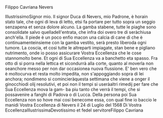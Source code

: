 Filippo Cavriana
Nevers


IllustrissimoSignor mio.
Il signor Duca di Nevers, mio Padrone, è horain stato tale, che ogni di leva di letto, etsi fa portare per tutto sopra un seggio senzapena et senza dolore alcuno. La gamba stabene, tutte le piaghe sono consolidate salvo quelladell'entrata, che infra doi overo tre di seràchiusa anch'ella. Il piede è un poco enfio macon una calcia di cane di che è continuamenteinsieme con la gamba vestito, serà presto liberoda ogni tumore. La coscia, et così tutte le altreparti impiagate, stan bene e pigliano nutrimento, onde io posso assicurare Vostra Eccellenza che le cose stannomolto bene. Et ogni di Sua Eccellenza va a banchetto eta spasso. Fra otto di si porra nella lettica et sicondurrà alla corte, quanto al moverla non seanchore messo per non dar occasionea nuova flussione. E' ben vero che è moltocurva et resta molto impedita, non s'appoggiando sopra di lei anchora; nondimeno si comincieràquesta settimana che viene a onger il ginocchiodi olij resolutivi, et poi non il tempi si useràaltri rimedij per fare che Sua Eccellenza mova la gam-
ba piu tanto che verrà il tempi, che si possavenire a fanghi di Padova o di Lucca. Della persona poi Sua Eccellenza non so hove mai cosi benecome essa, con qual fine io baccio le manidi Vostra Eccellenza di Nevers il 24 di Luglio del 1568
Di Vostra EccellenzaIllustrissimaDevotissimo et fedel servitoreFilippo Cavriana

